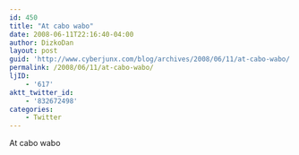 ```yaml
---
id: 450
title: "At cabo wabo"
date: 2008-06-11T22:16:40-04:00
author: DizkoDan
layout: post
guid: 'http://www.cyberjunx.com/blog/archives/2008/06/11/at-cabo-wabo/'
permalink: /2008/06/11/at-cabo-wabo/
ljID:
    - '617'
aktt_twitter_id:
    - '832672498'
categories:
    - Twitter
---
```


At cabo wabo